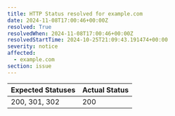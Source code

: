 ```yaml
---
title: HTTP Status resolved for example.com
date: 2024-11-08T17:00:46+00:00Z
resolved: True
resolvedWhen: 2024-11-08T17:00:46+00:00Z
resolvedStartTime: 2024-10-25T21:09:43.191474+00:00
severity: notice
affected:
  - example.com
section: issue
---
```


| Expected Statuses | Actual Status  |
|-------------------|----------------|
| 200, 301, 302 | 200 |
